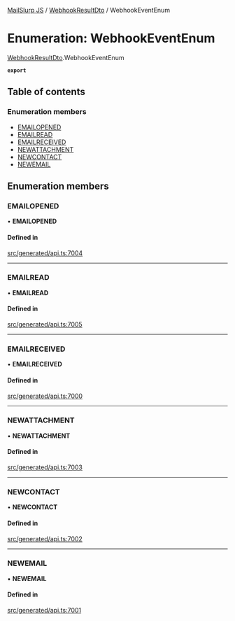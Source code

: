 [MailSlurp JS](../README.md) / [WebhookResultDto](../modules/WebhookResultDto.md) / WebhookEventEnum

# Enumeration: WebhookEventEnum

[WebhookResultDto](../modules/WebhookResultDto.md).WebhookEventEnum

**`export`**

## Table of contents

### Enumeration members

- [EMAILOPENED](WebhookResultDto.WebhookEventEnum.md#emailopened)
- [EMAILREAD](WebhookResultDto.WebhookEventEnum.md#emailread)
- [EMAILRECEIVED](WebhookResultDto.WebhookEventEnum.md#emailreceived)
- [NEWATTACHMENT](WebhookResultDto.WebhookEventEnum.md#newattachment)
- [NEWCONTACT](WebhookResultDto.WebhookEventEnum.md#newcontact)
- [NEWEMAIL](WebhookResultDto.WebhookEventEnum.md#newemail)

## Enumeration members

### EMAILOPENED

• **EMAILOPENED**

#### Defined in

[src/generated/api.ts:7004](https://github.com/mailslurp/mailslurp-client/blob/8c02983/src/generated/api.ts#L7004)

___

### EMAILREAD

• **EMAILREAD**

#### Defined in

[src/generated/api.ts:7005](https://github.com/mailslurp/mailslurp-client/blob/8c02983/src/generated/api.ts#L7005)

___

### EMAILRECEIVED

• **EMAILRECEIVED**

#### Defined in

[src/generated/api.ts:7000](https://github.com/mailslurp/mailslurp-client/blob/8c02983/src/generated/api.ts#L7000)

___

### NEWATTACHMENT

• **NEWATTACHMENT**

#### Defined in

[src/generated/api.ts:7003](https://github.com/mailslurp/mailslurp-client/blob/8c02983/src/generated/api.ts#L7003)

___

### NEWCONTACT

• **NEWCONTACT**

#### Defined in

[src/generated/api.ts:7002](https://github.com/mailslurp/mailslurp-client/blob/8c02983/src/generated/api.ts#L7002)

___

### NEWEMAIL

• **NEWEMAIL**

#### Defined in

[src/generated/api.ts:7001](https://github.com/mailslurp/mailslurp-client/blob/8c02983/src/generated/api.ts#L7001)
